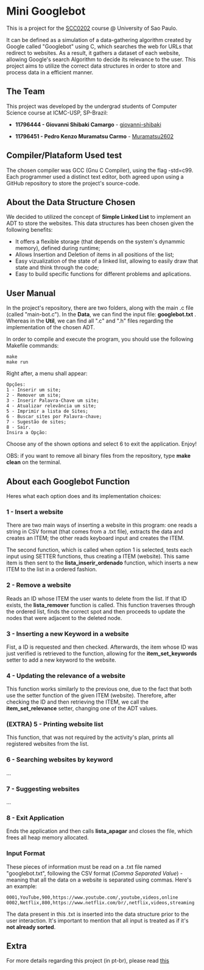 # Mini Googlebot
This is a project for the [SCC0202](https://uspdigital.usp.br/jupiterweb/obterDisciplina?sgldis=SCC0202&codcur=55041&codhab=0) course @ University of Sao Paulo.

It can be defined as a simulation of a data-gathering algorithm created by Google called "Googlebot" using C, which searches the web for URLs that redirect to websites. As a result, it gathers a dataset of each website, allowing Google's search Algorithm to decide its relevance to the user. This project aims to utilize the correct data structures in order to store and process data in a efficient manner.

## The Team
This project was developed by the undergrad students of Computer Science course at ICMC-USP, SP-Brazil:

* **11796444 - Giovanni Shibaki Camargo** - [giovanni-shibaki](https://github.com/giovanni-shibaki)

* **11796451 - Pedro Kenzo Muramatsu Carmo** - [Muramatsu2602](https://github.com/Muramatsu2602)

## Compiler/Plataform Used test 
The chosen compiler was GCC (Gnu C Compiler), using the flag -std=c99. Each programmer used a distinct text editor, both agreed upon using a GitHub repository to store the project's source-code.

## About the Data Structure Chosen
We decided to utilized the concept of **Simple Linked List** to implement an ADT to store the websites. This data structures has been chosen given the following benefits:

 * It offers a flexible storage (that depends on the system's dynammic memory), defined during runtime;
 * Allows Insertion and Deletion of items in all positions of the list;
 * Easy vizualization of the state of a linked list, allowing to easily draw that state and think through the code;
 * Easy to build specific functions for different problems and aplications.



## User Manual
In the project's repository, there are two folders, along with the main .c file (called "main-bot.c"). In the **Data**, we can find the input file: **googlebot.txt** . Whereas in the **Util**, we can find all ".c" and ".h" files regarding the implementation of the chosen ADT.

In order to compile and execute the program, you should use the following Makefile commands:
```
make
make run
```

Right after, a menu shall appear:
```
Opções:
1 - Inserir um site;
2 - Remover um site;
3 - Inserir Palavra-Chave um site;
4 - Atualizar relevância um site;
5 - Imprimir a lista de Sites;
6 - Buscar sites por Palavra-chave;
7 - Sugestão de sites;
8 - Sair.
Insira a Opção: 
```
Choose any of the shown options and select 6 to exit the application. Enjoy!

OBS: if you want to remove all binary files from the repository, type **make clean** on the terminal.

## About each Googlebot Function
Heres what each option does and its implementation choices:

### 1 - Insert a website
There are two main ways of inserting a website in this program: one reads a string in CSV format (that comes from a .txt file), extracts the data and creates an ITEM; the other reads keyboard input and creates the ITEM.

The second function, which is called when option 1 is selected, tests each input using SETTER functions, thus creating a ITEM (website). This same item is then sent to the **lista_inserir_ordenado** function, which inserts a new ITEM to the list in a ordered fashion.

### 2 - Remove a website
Reads an ID whose ITEM the user wants to delete from the list. If that ID exists, the **lista_remover** function is called. This function traverses through the ordered list, finds the correct spot and then proceeds to update the nodes that were adjacent to the deleted node.

### 3 - Inserting a new Keyword in a website
Fist, a ID is requested and then checked. Afterwards, the item whose ID was just verified is retrieved to the function, allowing for the **item_set_keywords** setter to add a new keyword to the website.

### 4 - Updating the relevance of a website
This function works similarly to the previous one, due to the fact that both use the setter function of the given ITEM (website). Therefore, after checking the ID and then retrieving the ITEM, we call the **item_set_relevance** setter, changing one of the ADT values.

### (EXTRA) 5 - Printing website list
This function, that was not required by the activity's plan, prints all registered websites from the list.

### 6 - Searching websites by keyword
...

### 7 - Suggesting websites
...

### 8 - Exit Application
Ends the application and then calls **lista_apagar** and closes the file, which frees all heap memory allocated.

### Input Format
These pieces of information must be read on a .txt file named "googlebot.txt", following the CSV format (*Comma Separated Value*) - meaning that all the data on a website is separated using commas. Here's an example:
```
0001,YouTube,900,https://www.youtube.com/,youtube,videos,online
0002,Netflix,800,https://www.netflix.com/br/,netflix,videos,streaming
```
The data present in this .txt is inserted into the data structure prior to the user interaction. It's important to mention that all input is treated as if it's **not already sorted**.

## Extra
For more details regarding this project (in pt-br), please read [this](https://ae4.tidia-ae.usp.br/access/content/group/a1128994-3797-49cb-8f1f-08ecfe0ced63/Projeto%20-%20parte%20I.pdf)
